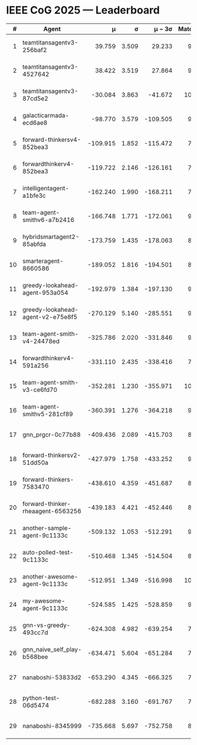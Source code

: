 # IEEE CoG 2025 — Leaderboard

| # | Agent | μ | σ | μ − 3σ | Matches | Updated |
|---:|---|---:|---:|---:|---:|---|
| 1 | teamtitansagentv3-256baf2 | 39.759 | 3.509 | 29.233 | 9720 | 2025-08-20 18:57 |
| 2 | teamtitansagentv3-4527642 | 38.422 | 3.519 | 27.864 | 9094 | 2025-08-20 18:57 |
| 3 | teamtitansagentv3-87cd5e2 | -30.084 | 3.863 | -41.672 | 10006 | 2025-08-20 18:57 |
| 4 | galacticarmada-ecd6ae8 | -98.770 | 3.579 | -109.505 | 9440 | 2025-08-20 18:57 |
| 5 | forward-thinkersv4-852bea3 | -109.915 | 1.852 | -115.472 | 7777 | 2025-08-20 18:57 |
| 6 | forwardthinkerv4-852bea3 | -119.722 | 2.146 | -126.161 | 7571 | 2025-08-20 18:57 |
| 7 | intelligentagent-a1bfe3c | -162.240 | 1.990 | -168.211 | 7856 | 2025-08-20 18:57 |
| 8 | team-agent-smithv6-a7b2416 | -166.748 | 1.771 | -172.061 | 9140 | 2025-08-20 18:57 |
| 9 | hybridsmartagent2-85abfda | -173.759 | 1.435 | -178.063 | 8624 | 2025-08-20 18:57 |
| 10 | smarteragent-8660586 | -189.052 | 1.816 | -194.501 | 8289 | 2025-08-20 18:57 |
| 11 | greedy-lookahead-agent-953a054 | -192.979 | 1.384 | -197.130 | 9238 | 2025-08-20 18:57 |
| 12 | greedy-lookahead-agent-v2-e75e8f5 | -270.129 | 5.140 | -285.551 | 9378 | 2025-08-20 18:57 |
| 13 | team-agent-smith-v4-24478ed | -325.786 | 2.020 | -331.846 | 9902 | 2025-08-20 18:57 |
| 14 | forwardthinkerv4-591a256 | -331.110 | 2.435 | -338.416 | 7987 | 2025-08-20 18:57 |
| 15 | team-agent-smith-v3-ce6fd70 | -352.281 | 1.230 | -355.971 | 10322 | 2025-08-20 18:57 |
| 16 | team-agent-smithv5-281cf89 | -360.391 | 1.276 | -364.218 | 9900 | 2025-08-20 18:57 |
| 17 | gnn_prgcr-0c77b88 | -409.436 | 2.089 | -415.703 | 8530 | 2025-08-20 18:57 |
| 18 | forward-thinkersv2-51dd50a | -427.979 | 1.758 | -433.252 | 9686 | 2025-08-20 18:57 |
| 19 | forward-thinkers-7583470 | -438.610 | 4.359 | -451.687 | 8700 | 2025-08-20 18:57 |
| 20 | forward-thinker-rheaagent-6563256 | -439.183 | 4.421 | -452.446 | 8726 | 2025-08-20 18:57 |
| 21 | another-sample-agent-9c1133c | -509.132 | 1.053 | -512.291 | 9420 | 2025-08-20 18:57 |
| 22 | auto-polled-test-9c1133c | -510.468 | 1.345 | -514.504 | 8880 | 2025-08-20 18:57 |
| 23 | another-awesome-agent-9c1133c | -512.951 | 1.349 | -516.998 | 10180 | 2025-08-20 18:57 |
| 24 | my-awesome-agent-9c1133c | -524.585 | 1.425 | -528.859 | 9820 | 2025-08-20 18:57 |
| 25 | gnn-vs-greedy-493cc7d | -624.308 | 4.982 | -639.254 | 7540 | 2025-08-20 18:57 |
| 26 | gnn_naive_self_play-b568bee | -634.471 | 5.604 | -651.284 | 7760 | 2025-08-20 18:57 |
| 27 | nanaboshi-53833d2 | -653.290 | 4.345 | -666.325 | 7360 | 2025-08-20 18:57 |
| 28 | python-test-06d5474 | -682.288 | 3.160 | -691.767 | 7660 | 2025-08-20 18:57 |
| 29 | nanaboshi-8345999 | -735.668 | 5.697 | -752.758 | 8010 | 2025-08-20 18:57 |
